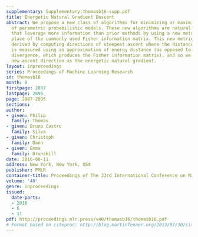 ```yaml
---
supplementary: Supplementary:thomasb16-supp.pdf
title: Energetic Natural Gradient Descent
abstract: We propose a new class of algorithms for minimizing or maximizing functions
  of parametric probabilistic models. These new algorithms are natural gradient algorithms
  that leverage more information than prior methods by using a new metric tensor in
  place of the commonly used Fisher information matrix. This new metric tensor is
  derived by computing directions of steepest ascent where the distance between distributions
  is measured using an approximation of energy distance (as opposed to Kullback-Leibler
  divergence, which produces the Fisher information matrix), and so we refer to our
  new ascent direction as the energetic natural gradient.
layout: inproceedings
series: Proceedings of Machine Learning Research
id: thomasb16
month: 0
firstpage: 2887
lastpage: 2895
page: 2887-2895
sections: 
author:
- given: Philip
  family: Thomas
- given: Bruno Castro
  family: Silva
- given: Christoph
  family: Dann
- given: Emma
  family: Brunskill
date: 2016-06-11
address: New York, New York, USA
publisher: PMLR
container-title: Proceedings of The 33rd International Conference on Machine Learning
volume: '48'
genre: inproceedings
issued:
  date-parts:
  - 2016
  - 6
  - 11
pdf: http://proceedings.mlr.press/v48/thomasb16/thomasb16.pdf
# Format based on citeproc: http://blog.martinfenner.org/2013/07/30/citeproc-yaml-for-bibliographies/
---
```

